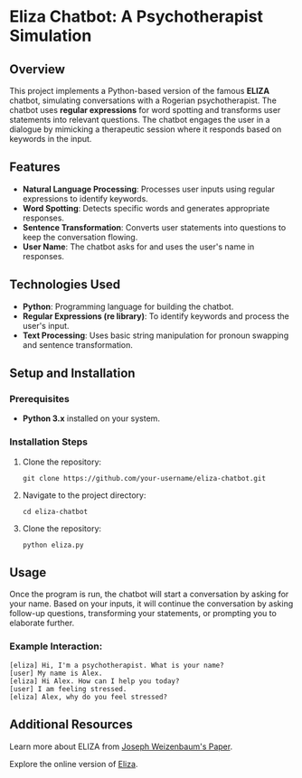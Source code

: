 # Eliza Chatbot: A Psychotherapist Simulation

## Overview
This project implements a Python-based version of the famous **ELIZA** chatbot, simulating conversations with a Rogerian psychotherapist. The chatbot uses **regular expressions** for word spotting and transforms user statements into relevant questions. The chatbot engages the user in a dialogue by mimicking a therapeutic session where it responds based on keywords in the input.

## Features
- **Natural Language Processing**: Processes user inputs using regular expressions to identify keywords.
- **Word Spotting**: Detects specific words and generates appropriate responses.
- **Sentence Transformation**: Converts user statements into questions to keep the conversation flowing.
- **User Name**: The chatbot asks for and uses the user's name in responses.

## Technologies Used
- **Python**: Programming language for building the chatbot.
- **Regular Expressions (re library)**: To identify keywords and process the user's input.
- **Text Processing**: Uses basic string manipulation for pronoun swapping and sentence transformation.

## Setup and Installation

### Prerequisites
- **Python 3.x** installed on your system.

### Installation Steps
1. Clone the repository:
   ```
   git clone https://github.com/your-username/eliza-chatbot.git
   ```

2. Navigate to the project directory:
   ```
   cd eliza-chatbot
   ```

3. Clone the repository:
   ```
   python eliza.py
   ```

## Usage
Once the program is run, the chatbot will start a conversation by asking for your name. Based on your inputs, it will continue the conversation by asking follow-up questions, transforming your statements, or prompting you to elaborate further.

### Example Interaction:
  ```
  [eliza] Hi, I'm a psychotherapist. What is your name?
[user] My name is Alex.
[eliza] Hi Alex. How can I help you today?
[user] I am feeling stressed.
[eliza] Alex, why do you feel stressed?
  ```

## Additional Resources
Learn more about ELIZA from [Joseph Weizenbaum's Paper](https://en.wikipedia.org/wiki/ELIZA).

Explore the online version of [Eliza](http://www.masswerk.at/elizabot/).
